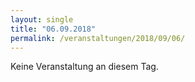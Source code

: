 ```yaml
---
layout: single
title: "06.09.2018"
permalink: /veranstaltungen/2018/09/06/
---
```


Keine Veranstaltung an diesem Tag.
